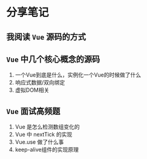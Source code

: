 # 分享笔记

## 我阅读 `Vue` 源码的方式

## `Vue` 中几个核心概念的源码

1. 一个Vue到底是什么，实例化一个Vue的时候做了什么
2. 响应式数据/双向绑定
3. 虚拟DOM相关

## `Vue` 面试高频题

1. Vue 是怎么检测数组变化的
2. Vue 中 nextTick 的实现
3. Vue.use 做了什么事
4. keep-alive组件的实现原理
